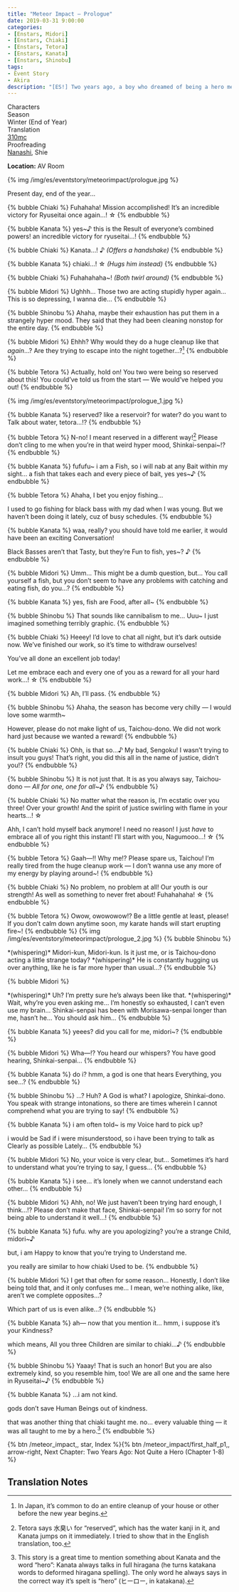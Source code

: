 ```yaml
---
title: "Meteor Impact – Prologue"
date: 2019-03-31 9:00:00
categories:
- [Enstars, Midori]
- [Enstars, Chiaki]
- [Enstars, Tetora]
- [Enstars, Kanata]
- [Enstars, Shinobu]
tags:
- Event Story
- Akira
description: "[ES!] Two years ago, a boy who dreamed of being a hero met a boy known to be a god. This is their story."
---
```


<div class="three-wrapper" style="--storyColor:#965e7d;--storyColor-rgb:150,94,125;--storyColor-h:326.8;--storyColor-s: 23%;--storyColor-l:47.8%;">
    <div class="info-area">
        <div class="info">
            <div class="info-item characters">
                <div class="label">
                    Characters
                </div>
                <div class="value">
                <a href="/categories/Enstars/Chiaki" character="Chiaki"></a>
                <a href="/categories/Enstars/Midori" character="Midori"></a>
                <a href="/categories/Enstars/Kanata" character="Kanata"></a>
                <a href="/categories/Enstars/Tetora" character="Tetora"></a>
                <a href="/categories/Enstars/Shinobu" character="Shinobu"></a>
                </div>
            </div>
            <div class="info-item one">
                <div class="label">
                    Season
                </div>
                <div class="value">
                    Winter (End of Year)
                </div>
            </div>
            <div class="info-item two">
                <div class="label">
                    Translation
                </div>
                <div class="value">
                    <a href="/about">310mc</a>
                </div>
            </div>
            <div class="info-item three">
                <div class="label">
                   Proofreading
                </div>
                <div class="value">
                    <a href="https://twitter.com/seiginoakashi">Nanashi</a>, Shie
                </div>
            </div>
        </div>
    </div>
</div>

<!-- more -->

<div class="msr-location">
    <p><span><b>Location:</b> AV Room</span></p>
</div>

{% img /img/es/eventstory/meteorimpact/prologue.jpg %}

<div class="msr-narration">
    <p>Present day, end of the year…</p>
</div>

{% bubble Chiaki %}
Fuhahaha! Mission accomplished! It’s an incredible victory for Ryuseitai once again…! ☆
{% endbubble %}

{% bubble Kanata %}
yes~♪ this is the Result of everyone’s combined powers! an incredible victory for ryuseitai…!
{% endbubble %}

{% bubble Chiaki %}
Kanata…! ♪ <th><em>(Offers a handshake)</em></th>
{% endbubble %}

{% bubble Kanata %}
chiaki…! ☆ <th><em>(Hugs him instead)</em></th>
{% endbubble %}

{% bubble Chiaki %}
Fuhahahaha~! <th><em>(Both twirl around)</em></th>
{% endbubble %}

{% bubble Midori %}
Ughhh… Those two are acting stupidly hyper again… This is so depressing, I wanna die…
{% endbubble %}

{% bubble Shinobu %}
Ahaha, maybe their exhaustion has put them in a strangely hyper mood. They said that they had been cleaning nonstop for the entire day.
{% endbubble %}

{% bubble Midori %}
Ehhh? Why would they do a huge cleanup like that *again*…? Are they trying to escape into the night together…?[^1]
{% endbubble %}

{% bubble Tetora %}
Actually, hold on! You two were being so reserved about this! You could’ve told us from the start — We would’ve helped you out!
{% endbubble %}

{% img /img/es/eventstory/meteorimpact/prologue_1.jpg %}

{% bubble Kanata %}
reserved? like a reservoir? for water? do you want to Talk about water, tetora…!?
{% endbubble %}

{% bubble Tetora %}
N-no! I meant reserved in a different way![^2] Please don’t cling to me when you’re in that weird hyper mood, Shinkai-senpai~!?
{% endbubble %}

{% bubble Kanata %}
fufufu\~ i am a Fish, so i will nab at any Bait within my sight… a fish that takes each and every piece of bait, yes yes\~♪
{% endbubble %}

{% bubble Tetora %}
Ahaha, I bet you enjoy fishing…

I used to go fishing for black bass with my dad when I was young. But we haven’t been doing it lately, cuz of busy schedules.
{% endbubble %}

{% bubble Kanata %}
waa, really? you should have told me earlier, it would have been an exciting Conversation!

Black Basses aren’t that Tasty, but they’re Fun to fish, yes~? ♪
{% endbubble %}

{% bubble Midori %}
Umm… This might be a dumb question, but… You call yourself a fish, but you don’t seem to have any problems with catching and eating fish, do you…?
{% endbubble %}

{% bubble Kanata %}
yes, fish are Food, after all~
{% endbubble %}

{% bubble Shinobu %}
That sounds like cannibalism to me… Uuu\~ I just imagined something terribly graphic.
{% endbubble %}

{% bubble Chiaki %}
Heeey! I’d love to chat all night, but it’s dark outside now. We’ve finished our work, so it’s time to withdraw ourselves!

You’ve all done an excellent job today!

Let me embrace each and every one of you as a reward for all your hard work…! ☆
{% endbubble %}

{% bubble Midori %}
Ah, I’ll pass.
{% endbubble %}

{% bubble Shinobu %}
Ahaha, the season has become very chilly — I would love some warmth~

However, please do not make light of us, Taichou-dono. We did not work hard just because we wanted a reward!
{% endbubble %}

{% bubble Chiaki %}
Ohh, is that so…♪ My bad, Sengoku! I wasn’t trying to insult you guys! That’s right, you did this all in the name of justice, didn’t you!?
{% endbubble %}

{% bubble Shinobu %}
It is not just that. It is as you always say, Taichou-dono — <em>All for one, one for all</em>~♪
{% endbubble %}

{% bubble Chiaki %}
No matter what the reason is, I’m ecstatic over you three! Over your growth! And the spirit of justice swirling with flame in your hearts…! ☆

Ahh, I can’t hold myself back anymore! I need no reason! I just *have* to embrace all of you right this instant! I’ll start with you, Nagumooo…! ☆
{% endbubble %}

{% bubble Tetora %}
Gaah—!! Why me!? Please spare us, Taichou! I’m really tired from the huge cleanup work — I don’t wanna use any more of my energy by playing around~!
{% endbubble %}

{% bubble Chiaki %}
No problem, no problem at all! Our youth is our strength! As well as something to never fret about! Fuhahahaha! ☆
{% endbubble %}

{% bubble Tetora %}
Owow, owowowow!? Be a little gentle at least, please! If you don’t calm down anytime soon, my karate hands will start erupting fire~!
{% endbubble %}
{% img /img/es/eventstory/meteorimpact/prologue_2.jpg %}
{% bubble Shinobu %}
<th>*(whispering)*</th> Midori-kun, Midori-kun. Is it just me, or is Taichou-dono acting a little strange today?

<th>*(whispering)*</th> He is constantly hugging us over anything, like he is far more hyper than usual…?
{% endbubble %}

{% bubble Midori %}
<th>*(whispering)*</th> Uh? I’m pretty sure he’s always been like that.

<th>*(whispering)*</th> Wait, why’re you even asking me… I’m honestly so exhausted, I can’t even use my brain… Shinkai-senpai has been with Morisawa-senpai longer than me, hasn’t he… You should ask him…
{% endbubble %}

{% bubble Kanata %}
yeees? did you call for me, midori~?
{% endbubble %}

{% bubble Midori %}
Wha—!? You heard our whispers? You have good hearing, Shinkai-senpai…
{% endbubble %}

{% bubble Kanata %}
do i? hmm, a god is one that hears Everything, you see…?
{% endbubble %}

{% bubble Shinobu %}
…? Huh? A God is what? I apologize, Shinkai-dono. You speak with strange intonations, so there are times wherein I cannot comprehend what you are trying to say!
{% endbubble %}

{% bubble Kanata %}
i am often told~ is my Voice hard to pick up?

i would be Sad if i were misunderstood, so i have been trying to talk as Clearly as possible Lately…
{% endbubble %}

{% bubble Midori %}
No, your voice is very clear, but… Sometimes it’s hard to understand what you’re trying to say, I guess…
{% endbubble %}

{% bubble Kanata %}
i see… it’s lonely when we cannot understand each other…
{% endbubble %}

{% bubble Midori %}
Ahh, no! We just haven’t been trying hard enough, I think…!? Please don’t make that face, Shinkai-senpai! I’m so sorry for not being able to understand it well…!
{% endbubble %}

{% bubble Kanata %}
fufu. why are you apologizing? you’re a strange Child, midori~♪

but, i am Happy to know that you’re trying to Understand me.

you really are similar to how chiaki Used to be.
{% endbubble %}

{% bubble Midori %}
I get that often for some reason… Honestly, I don’t like being told that, and it only confuses me… I mean, we’re nothing alike, like, aren’t we complete opposites…?

Which part of us is even alike…?
{% endbubble %}

{% bubble Kanata %}
ah— now that you mention it… hmm, i suppose it’s your Kindness?

which means, All you three Children are similar to chiaki…♪
{% endbubble %}

{% bubble Shinobu %}
Yaaay! That is such an honor! But you are also extremely kind, so you resemble him, too! We are all one and the same here in Ryuseitai~♪
{% endbubble %}

{% bubble Kanata %}
…i am not kind.

gods don’t save Human Beings out of kindness.

that was another thing that chiaki taught me. no… every valuable thing — it was all taught to me by a hero.[^3]
{% endbubble %}

<div toc>{% btn /meteor_impact,, star, Index %}{% btn /meteor_impact/first_half_p1,, arrow-right, Next Chapter: Two Years Ago: Not Quite a Hero (Chapter 1-8) %}</div>

## Translation Notes
[^1]: In Japan, it’s common to do an entire cleanup of your house or other before the new year begins.
[^2]: Tetora says 水臭い for “reserved”, which has the water kanji in it, and Kanata jumps on it immediately. I tried to show that in the English translation, too.
[^3]: This story is a great time to mention something about Kanata and the word “hero”: Kanata always talks in full hiragana (he turns katakana words to deformed hiragana spelling). The only word he always says in the correct way it’s spelt is “hero” (ヒーロー, in katakana).
